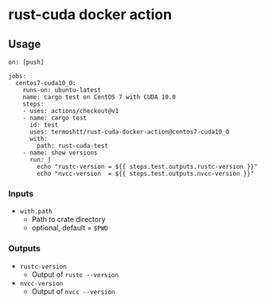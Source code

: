 # rust-cuda docker action

Usage
------

```
on: [push]

jobs:
  centos7-cuda10_0:
    runs-on: ubuntu-latest
    name: cargo test on CentOS 7 with CUDA 10.0
    steps:
    - uses: actions/checkout@v1
    - name: cargo test
      id: test
      uses: termoshtt/rust-cuda-docker-action@centos7-cuda10_0
      with:
        path: rust-cuda-test
    - name: show versions
      run: |
        echo "rustc-version = ${{ steps.test.outputs.rustc-version }}"
        echo "nvcc-version  = ${{ steps.test.outputs.nvcc-version }}"
```

### Inputs

- `with.path`
  - Path to crate directory
  - optional, default = `$PWD`

### Outputs
- `rustc-version`
  - Output of `rustc --version`
- `nvcc-version`
  - Output of `nvcc --version`
